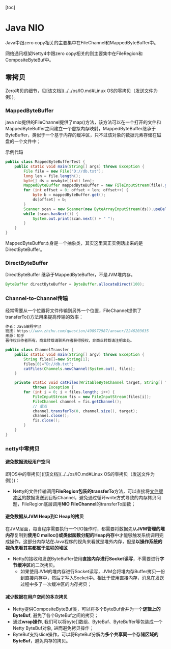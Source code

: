 [toc]

# Java NIO

Java中跟zero copy相关的主要集中在FileChannel和MappedByteBuffer中。

网络通讯框架Netty4中跟zero copy相关的则主要集中在FileRegion和CompositeByteBuf中。



## 零拷贝

Zero拷贝的细节，见[该文档](../../os/IO.md#Linux OS的零拷贝（发送文件为例）)。

### MappedByteBuffer

java nio提供的FileChannel提供了map()方法，该方法可以在一个打开的文件和MappedByteBuffer之间建立一个虚拟内存映射，MappedByteBuffer继承于ByteBuffer，类似于一个基于内存的缓冲区，只不过该对象的数据元素存储在磁盘的一个文件中；

示例代码

```java
public class MappedByteBufferTest {
    public static void main(String[] args) throws Exception {
        File file = new File("D://db.txt");
        long len = file.length();
        byte[] ds = newbyte[(int) len];
        MappedByteBuffer mappedByteBuffer = new FileInputStream(file).getChannel().map(FileChannel.MapMode.READ_ONLY, 0, len);
        for (int offset = 0; offset < len; offset++) {
            byte b = mappedByteBuffer.get();
            ds[offset] = b;
        }
        Scanner scan = new Scanner(new ByteArrayInputStream(ds)).useDelimiter(" ");
        while (scan.hasNext()) {
            System.out.print(scan.next() + " ");
        }
    }
}
```

MappedByteBuffer本身是一个抽象类，其实这里真正实例话出来的是DirectByteBuffer。

### DirectByteBuffer

DirectByteBuffer 继承于MappedByteBuffer，不是JVM堆内存。

```java
ByteBuffer directByteBuffer = ByteBuffer.allocateDirect(100);
```

### Channel-to-Channel传输

经常需要从一个位置将文件传输到另外一个位置，FileChannel提供了transferTo()方法用来提高传输的效率：

```java
作者：Java编程宇宙
链接：https://www.zhihu.com/question/498972987/answer/2246203635
来源：知乎
著作权归作者所有。商业转载请联系作者获得授权，非商业转载请注明出处。

public class ChannelTransfer {
    public static void main(String[] argv) throws Exception {
        String files[]=new String[1];
        files[0]="D://db.txt";
        catFiles(Channels.newChannel(System.out), files);
    }

    private static void catFiles(WritableByteChannel target, String[] files)
            throws Exception {
        for (int i = 0; i < files.length; i++) {
            FileInputStream fis = new FileInputStream(files[i]);
            FileChannel channel = fis.getChannel();
            // 重点
            channel.transferTo(0, channel.size(), target);
            channel.close();
            fis.close();
        }
    }
}
```

### netty中零拷贝

#### 避免数据流经用户空间

即[OS中的零拷贝]([该文档](../../os/IO.md#Linux OS的零拷贝（发送文件为例）))：

- Netty的文件传输调用**FileRegion包装的transferTo**方法，可以直接将[文件缓冲区](https://www.zhihu.com/search?q=文件缓冲区&search_source=Entity&hybrid_search_source=Entity&hybrid_search_extra={"sourceType"%3A"article"%2C"sourceId"%3A76059333})的数据发送到目标Channel，避免通过循环write方式导致的内存拷贝问题，FileRegion底层调用**NIO FileChannel**的transferTo函数；

#### 避免数据从JVM Heap到C Heap的拷贝

在JVM层面，每当程序需要执行一个I/O操作时，都需要将数据先从**JVM管理的堆内存**复制到**使用C malloc()或类似函数分配的Heap内存**中才能够触发系统调用完成操作，这部分内存站在Java程序的视角来看就是堆外内存，但是**以操作系统的视角来看其实都属于进程的堆区**

- Netty的接收和发送ByteBuffer使用**直接内存进行Socket读写**，不需要进行**字节缓冲区**的二次拷贝。
  - 如果使用JVM的堆内存进行Socket读写，JVM会将堆内存Buffer拷贝一份到直接内存中，然后才写入Socket中。相比于使用直接内存，消息在发送过程中多了一次缓冲区的内存拷贝；

#### 减少数据在用户空间的多次拷贝

- Netty提供CompositeByteBuf类，可以将多个ByteBuf合并为一个**逻辑上的ByteBuf**, 避免了各个ByteBuf之间的拷贝；
- 通过**wrap操作**, 我们可以将byte[]数组、ByteBuf、ByteBuffer等包装成一个Netty ByteBuf对象, 进而避免拷贝操作；
- ByteBuf支持slice操作，可以将ByteBuf分解为**多个共享同一个存储区域的ByteBuf**，避免内存的拷贝。